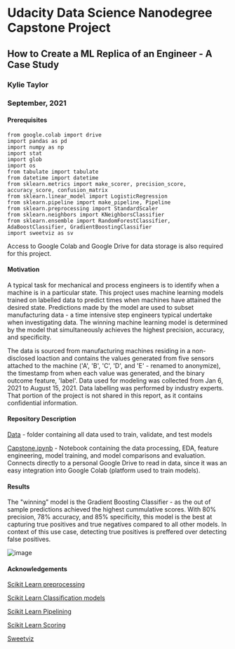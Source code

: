 # Udacity Data Science Nanodegree Capstone Project
## How to Create a ML Replica of an Engineer - A Case Study


### Kylie Taylor
### September, 2021

#### Prerequisites
```
from google.colab import drive
import pandas as pd
import numpy as np
import stat
import glob
import os
from tabulate import tabulate
from datetime import datetime
from sklearn.metrics import make_scorer, precision_score, accuracy_score, confusion_matrix
from sklearn.linear_model import LogisticRegression
from sklearn.pipeline import make_pipeline, Pipeline
from sklearn.preprocessing import StandardScaler
from sklearn.neighbors import KNeighborsClassifier
from sklearn.ensemble import RandomForestClassifier, AdaBoostClassifier, GradientBoostingClassifier
import sweetviz as sv
```

Access to Google Colab and Google Drive for data storage is also required for this project.

#### Motivation

A typical task for mechanical and process engineers is to identify when a machine is in a particular state. This project uses machine learning models trained on labelled data to predict times when machines have attained the desired state. Predictions made by the model are used to subset manufacturing data - a time intensive step engineers typical undertake when investigating data. The winning machine learning model is determined by the model that simultaneously achieves the highest precision, accuracy, and specificity. 

The data is sourced from manufacturing machines residing in a non-disclosed loaction and contains the values generated from five sensors attached to the machine ('A', 'B', 'C', 'D', and 'E' - renamed to anonymize), the timestamp from when each value was generated, and the binary outcome feature, 'label'. 
Data used for modeling was collected from Jan 6, 2021 to August 15, 2021. 
Data labelling was performed by industry experts. That portion of the project is not shared in this report, as it contains confidential information.


#### Repository Description

[Data](https://github.com/KylieTaylor/Udacity-Data-Science-Nanodegree/tree/main/Capstone/data) - folder containing all data used to train, validate, and test models

[Capstone.ipynb]() - Notebook containing the data processing, EDA, feature engineering, model training, and model comparisons and evaluation. Connects directly to a personal Google Drive to read in data, since it was an easy integration into Google Colab (platform used to train models).


#### Results

The "winning" model is the Gradient Boosting Classifier - as the out of sample predictions achieved the highest cummulative scores. With 80% precision, 78% accuracy, and 85% specificity, this model is the best at capturing true positives and true negatives compared to all other models. In context of this use case, detecting true positives is preffered over detecting false positives. 

![image](https://user-images.githubusercontent.com/47127996/135311654-21b0d84b-ae11-47e1-8f9c-72fb620b2fdc.png)


#### Acknowledgements

[Scikit Learn preprocessing](https://scikit-learn.org/stable/modules/preprocessing.html)

[Scikit Learn Classification models](https://scikit-learn.org/stable/supervised_learning.html#supervised-learning)

[Scikit Learn Pipelining](https://scikit-learn.org/stable/tutorial/statistical_inference/putting_together.html)

[Scikit Learn Scoring](https://scikit-learn.org/stable/modules/model_evaluation.html)

[Sweetviz](https://www.kaggle.com/ahmettezcantekin/sweetviz-simple-and-quick-eda)



